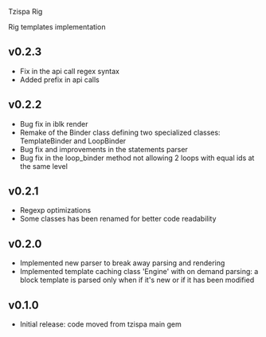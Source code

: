 Tzispa Rig

Rig templates implementation

## v0.2.3
- Fix in the api call regex syntax
- Added prefix in api calls

## v0.2.2
- Bug fix in iblk render
- Remake of the Binder class defining two specialized classes: TemplateBinder and LoopBinder
- Bug fix and improvements in the statements parser
- Bug fix in the loop_binder method not allowing 2 loops with equal ids at the same level

## v0.2.1
- Regexp optimizations
- Some classes has been renamed for better code readability

## v0.2.0
- Implemented new parser to break away parsing and rendering
- Implemented template caching class 'Engine' with on demand parsing: a block template is parsed only when if it's new or if it has been modified

## v0.1.0
- Initial release: code moved from tzispa main gem
